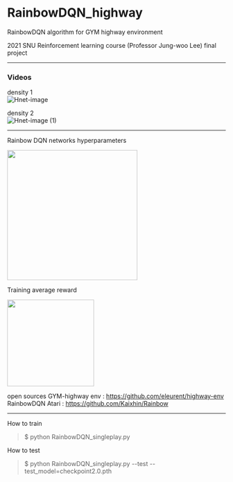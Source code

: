 # RainbowDQN_highway
RainbowDQN algorithm for GYM highway environment

2021 SNU Reinforcement learning course (Professor Jung-woo Lee) final project

---
### Videos

density 1   
![Hnet-image](https://user-images.githubusercontent.com/57203764/122871365-d98f3500-d369-11eb-8ea6-315492c64a90.gif)

density 2   
![Hnet-image (1)](https://user-images.githubusercontent.com/57203764/122871644-486c8e00-d36a-11eb-9961-c8db255f2bb5.gif)

---
Rainbow DQN networks hyperparameters
<p align="left">
<img src="https://user-images.githubusercontent.com/57203764/122871642-473b6100-d36a-11eb-9e6f-8fd16d2f6f8d.png" width="300">
</p>

Training average reward 
<p align="left">
<img src="https://user-images.githubusercontent.com/57203764/122871631-45719d80-d36a-11eb-8b6e-3c3706fcd3f2.png" width="200">
</p>




open sources
GYM-highway env : https://github.com/eleurent/highway-env
RainbowDQN Atari : https://github.com/Kaixhin/Rainbow

---
How to train
> $ python RainbowDQN_singleplay.py

How to test
> $ python RainbowDQN_singleplay.py --test --test_model=checkpoint2.0.pth
